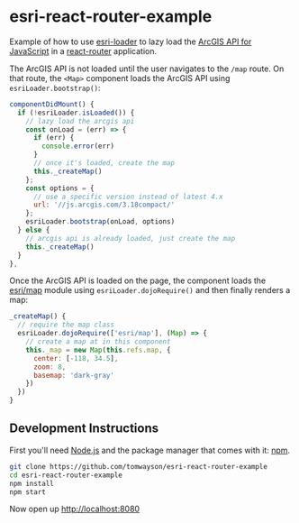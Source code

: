 # esri-react-router-example
Example of how to use [esri-loader](https://github.com/tomwayson/esri-loader) to lazy load the [ArcGIS API for JavaScript](https://developers.arcgis.com/javascript/) in a [react-router](https://github.com/reactjs/react-router-tutorial) application.

The ArcGIS API is not loaded until the user navigates to the `/map` route. On that route, the `<Map>` component loads the ArcGIS API using `esriLoader.bootstrap()`:
```js
componentDidMount() {
  if (!esriLoader.isLoaded()) {
    // lazy load the arcgis api
    const onLoad = (err) => {
      if (err) {
        console.error(err)
      }
      // once it's loaded, create the map
      this._createMap()
    };
    const options = {
      // use a specific version instead of latest 4.x
      url: '//js.arcgis.com/3.18compact/'
    };
    esriLoader.bootstrap(onLoad, options)
  } else {
    // arcgis api is already loaded, just create the map
    this._createMap()
  }
},
```

Once the ArcGIS API is loaded on the page, the component loads the [esri/map](https://developers.arcgis.com/javascript/3/jsapi/map-amd.html) module using `esriLoader.dojoRequire()` and then finally renders a map:
```js
_createMap() {
  // require the map class
  esriLoader.dojoRequire(['esri/map'], (Map) => {
    // create a map at in this component
    this._map = new Map(this.refs.map, {
      center: [-118, 34.5],
      zoom: 8,
      basemap: 'dark-gray'
    })
  })
}
```

## Development Instructions
First you'll need [Node.js](https://nodejs.org) and the package manager
that comes with it: [npm](https://www.npmjs.com/).

```bash
git clone https://github.com/tomwayson/esri-react-router-example
cd esri-react-router-example
npm install
npm start
```

Now open up [http://localhost:8080](http://localhost:8080)
